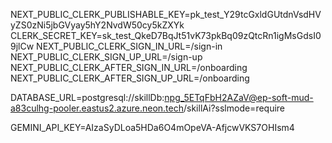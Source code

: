 NEXT_PUBLIC_CLERK_PUBLISHABLE_KEY=pk_test_Y29tcGxldGUtdnVsdHVyZS0zNi5jbGVyay5hY2NvdW50cy5kZXYk
CLERK_SECRET_KEY=sk_test_QkeD7BqJt51vK73pkBq09zQtcRn1igMsGdsI09jlCw
NEXT_PUBLIC_CLERK_SIGN_IN_URL=/sign-in
NEXT_PUBLIC_CLERK_SIGN_UP_URL=/sign-up
NEXT_PUBLIC_CLERK_AFTER_SIGN_IN_URL=/onboarding
NEXT_PUBLIC_CLERK_AFTER_SIGN_UP_URL=/onboarding

DATABASE_URL=postgresql://skillDb:npg_5ETqFbH2AZaV@ep-soft-mud-a83culhg-pooler.eastus2.azure.neon.tech/skillAi?sslmode=require

GEMINI_API_KEY=AIzaSyDLoa5HDa6O4mOpeVA-AfjcwVKS7OHIsm4

